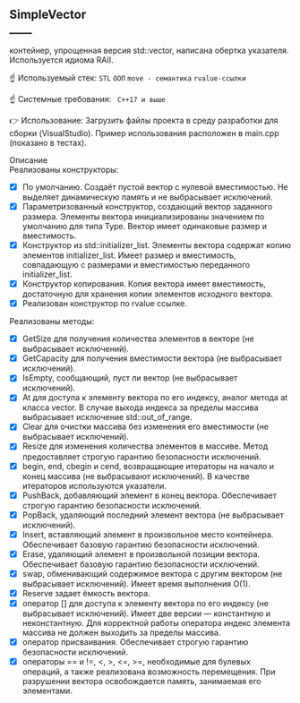 ## SimpleVector<br>____
контейнер, упрощенная версия std::vector, написана обертка указателя. Используется идиома RAII.

:point_up: Используемый стек:
`STL` `ООП` `move - семантика` `rvalue-ссылки`

:point_up: Системные требования:
` C++17 и выше`

:point_right: Использование:
 Загрузить файлы проекта в среду разработки для сборки (VisualStudio). 
 Пример использования расположен в main.cpp (показано в тестах). 

Описание<br>
Реализованы конструкторы:
- [X] По умолчанию. Создаёт пустой вектор с нулевой вместимостью. Не выделяет динамическую память и не выбрасывает исключений.
- [X] Параметризованный конструктор, создающий вектор заданного размера. Элементы вектора инициализированы значением по умолчанию для типа Type. Вектор имеет одинаковые размер и вместимость.
- [X] Конструктор из std::initializer_list. Элементы вектора содержат копию элементов initializer_list. Имеет размер и вместимость, совпадающую с размерами и вместимостью переданного initializer_list.
- [X] Конструктор копирования. Копия вектора имеет вместимость, достаточную для хранения копии элементов исходного вектора.
- [X] Реализован конструктор по rvalue ссылке.

Реализованы методы:
- [X] GetSize для получения количества элементов в векторе (не выбрасывает исключений).
- [X] GetCapacity для получения вместимости вектора (не выбрасывает исключений).
- [X] IsEmpty, сообщающий, пуст ли вектор (не выбрасывает исключений).
- [X] At для доступа к элементу вектора по его индексу, аналог метода at класса vector. В случае выхода индекса за пределы массива выбрасывает исключение std::out_of_range.
- [X] Clear для очистки массива без изменения его вместимости (не выбрасывает исключений).
- [X] Resize для изменения количества элементов в массиве. Метод предоставляет строгую гарантию безопасности исключений.
- [X] begin, end, cbegin и cend, возвращающие итераторы на начало и конец массива (не выбрасывают исключений). В качестве итераторов используются указатели.
- [X] PushBack, добавляющий элемент в конец вектора. Обеспечивает строгую гарантию безопасности исключений.
- [X] PopBack, удаляющий последний элемент вектора (не выбрасывает исключений).
- [X] Insert, вставляющий элемент в произвольное место контейнера. Обеспечивает базовую гарантию безопасности исключений.
- [X] Erase, удаляющий элемент в произвольной позиции вектора. Обеспечивает базовую гарантию безопасности исключений.
- [X] swap, обменивающий содержимое вектора с другим вектором (не выбрасывает исключений). Имеет время выполнения O(1).
- [X] Reserve задает ёмкость вектора.
- [X] оператор [] для доступа к элементу вектора по его индексу (не выбрасывает исключений). Имеет две версии — константную и неконстантную. Для корректной работы оператора индекс элемента массива не должен выходить за пределы массива.
- [X] оператор присваивания. Обеспечивает строгую гарантию безопасности исключений.
- [X] операторы == и !=, <, >, <=, >=, необходимые для булевых операций, а также реализована возможность перемещения.
При разрушении вектора освобождается память, занимаемая его элементами.
